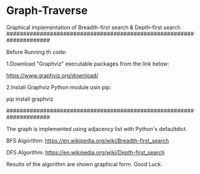 # Graph-Traverse
Graphical implementation of Breadth-first search & Depth-first search
#####################################################################


Before Running th code:

1.Download "Graphviz" executable packages from the link below:

https://www.graphviz.org/download/

2.Install Graphviz Python module usin pip:

pip install graphviz

#####################################################################


The graph is implemented using adjacency list with Python's defaultdict.

BFS Algorithm: https://en.wikipedia.org/wiki/Breadth-first_search

DFS Algorithm: https://en.wikipedia.org/wiki/Depth-first_search

Results of the algorithm are shown graphical form.
Good Luck.
